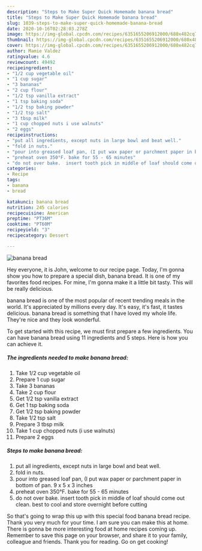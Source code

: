 ```yaml
---
description: "Steps to Make Super Quick Homemade banana bread"
title: "Steps to Make Super Quick Homemade banana bread"
slug: 1039-steps-to-make-super-quick-homemade-banana-bread
date: 2020-10-16T02:28:03.278Z
image: https://img-global.cpcdn.com/recipes/6351655206912000/680x482cq70/banana-bread-recipe-main-photo.jpg
thumbnail: https://img-global.cpcdn.com/recipes/6351655206912000/680x482cq70/banana-bread-recipe-main-photo.jpg
cover: https://img-global.cpcdn.com/recipes/6351655206912000/680x482cq70/banana-bread-recipe-main-photo.jpg
author: Mamie Valdez
ratingvalue: 4.6
reviewcount: 49492
recipeingredient:
- "1/2 cup vegetable oil"
- "1 cup sugar"
- "3 bananas"
- "2 cup flour"
- "1/2 tsp vanilla extract"
- "1 tsp baking soda"
- "1/2 tsp baking powder"
- "1/2 tsp salt"
- "3 tbsp milk"
- "1 cup chopped nuts i use walnuts"
- "2 eggs"
recipeinstructions:
- "put all ingredients, except nuts in large bowl and beat well."
- "fold in nuts."
- "pour into greased loaf pan, (I put wax paper or parchment paper in bottom of pan. 9 x 5 x 3 inches"
- "preheat oven 350°F. bake for 55 - 65 minutes"
- "do not over bake.  insert tooth pick in middle of loaf should come out clean.  best to cool and store overnight before cutting"
categories:
- Recipe
tags:
- banana
- bread

katakunci: banana bread 
nutrition: 245 calories
recipecuisine: American
preptime: "PT36M"
cooktime: "PT60M"
recipeyield: "3"
recipecategory: Dessert

---
```



![banana bread](https://img-global.cpcdn.com/recipes/6351655206912000/680x482cq70/banana-bread-recipe-main-photo.jpg)

Hey everyone, it is John, welcome to our recipe page. Today, I'm gonna show you how to prepare a special dish, banana bread. It is one of my favorites food recipes. For mine, I'm gonna make it a little bit tasty. This will be really delicious.



banana bread is one of the most popular of recent trending meals in the world. It's appreciated by millions every day. It's easy, it's fast, it tastes delicious. banana bread is something that I have loved my whole life. They're nice and they look wonderful.


To get started with this recipe, we must first prepare a few ingredients. You can have banana bread using 11 ingredients and 5 steps. Here is how you can achieve it.

<!--inarticleads1-->

##### The ingredients needed to make banana bread:

1. Take 1/2 cup vegetable oil
1. Prepare 1 cup sugar
1. Take 3 bananas
1. Take 2 cup flour
1. Get 1/2 tsp vanilla extract
1. Get 1 tsp baking soda
1. Get 1/2 tsp baking powder
1. Take 1/2 tsp salt
1. Prepare 3 tbsp milk
1. Take 1 cup chopped nuts (i use walnuts)
1. Prepare 2 eggs




<!--inarticleads2-->

##### Steps to make banana bread:

1. put all ingredients, except nuts in large bowl and beat well.
1. fold in nuts.
1. pour into greased loaf pan, (I put wax paper or parchment paper in bottom of pan. 9 x 5 x 3 inches
1. preheat oven 350°F. bake for 55 - 65 minutes
1. do not over bake.  insert tooth pick in middle of loaf should come out clean.  best to cool and store overnight before cutting




So that's going to wrap this up with this special food banana bread recipe. Thank you very much for your time. I am sure you can make this at home. There is gonna be more interesting food at home recipes coming up. Remember to save this page on your browser, and share it to your family, colleague and friends. Thank you for reading. Go on get cooking!
